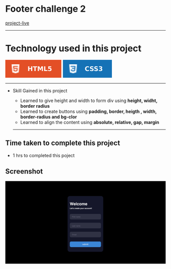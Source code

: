 # Footer challenge 2 #
[project-live](https://formchallenge1.netlify.app)
   - - - -
 # Technology used in this project #
  ![html](./images/html.svg) ![css](./images/css.svg)  
- - - -
* Skill Gained in this project
  
  * Learned to give height and width to form div using __height, widht,  border radius__
  * Learned to create buttons using __padding, border, heigth , width, border-radius and bg-clor__
   * Learned to align the content using __absolute, relative, gap, margin__
   - - - -
 ## Time taken to complete this project ##
 *  1 hrs to completed this poject
 
 ## Screenshot ##
 
 ![picture](/Images/Form_Challenge_1.png)
 
